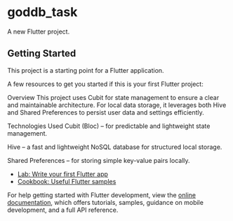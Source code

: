 # goddb_task

A new Flutter project.

## Getting Started

This project is a starting point for a Flutter application.

A few resources to get you started if this is your first Flutter project:

Overview
This project uses Cubit for state management to ensure a clear and maintainable architecture.
For local data storage, it leverages both Hive and Shared Preferences to persist user data and settings efficiently.

Technologies Used
Cubit (Bloc) – for predictable and lightweight state management.

Hive – a fast and lightweight NoSQL database for structured local storage.

Shared Preferences – for storing simple key-value pairs locally.

- [Lab: Write your first Flutter app](https://docs.flutter.dev/get-started/codelab)
- [Cookbook: Useful Flutter samples](https://docs.flutter.dev/cookbook)

For help getting started with Flutter development, view the
[online documentation](https://docs.flutter.dev/), which offers tutorials,
samples, guidance on mobile development, and a full API reference.
